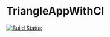 # TriangleAppWithCI
[![Build Status](https://travis-ci.com/gilangadhan/TriangleAppWithCI.svg?branch=main)](https://travis-ci.com/github/rifqifadh/TriangleAppWithCI-)
